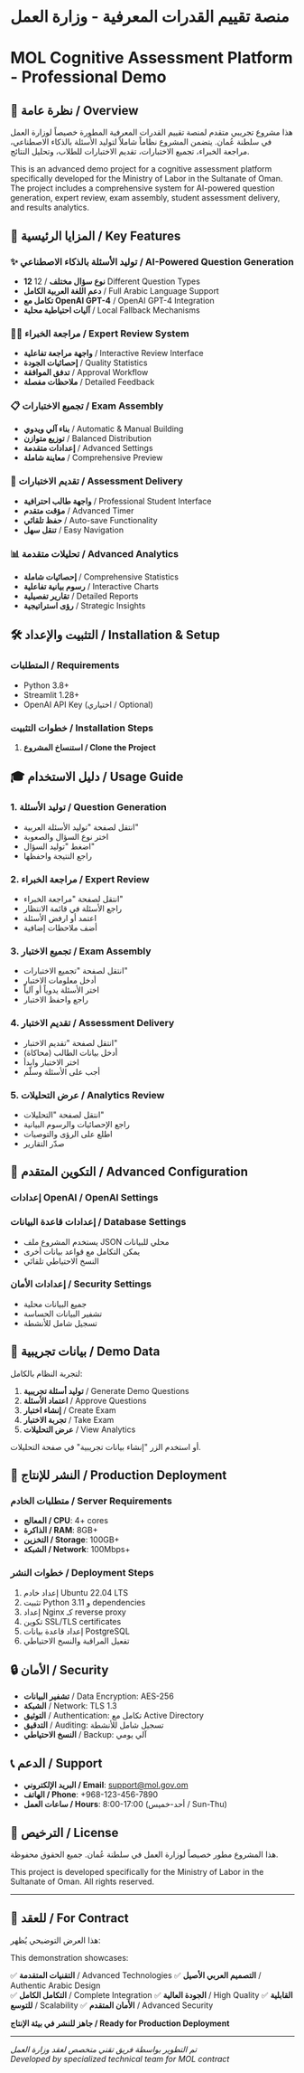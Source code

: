 # منصة تقييم القدرات المعرفية - وزارة العمل 
# MOL Cognitive Assessment Platform - Professional Demo

## 🎯 نظرة عامة / Overview

هذا مشروع تجريبي متقدم لمنصة تقييم القدرات المعرفية المطورة خصيصاً لوزارة العمل في سلطنة عُمان. يتضمن المشروع نظاماً شاملاً لتوليد الأسئلة بالذكاء الاصطناعي، مراجعة الخبراء، تجميع الاختبارات، تقديم الاختبارات للطلاب، وتحليل النتائج.

This is an advanced demo project for a cognitive assessment platform specifically developed for the Ministry of Labor in the Sultanate of Oman. The project includes a comprehensive system for AI-powered question generation, expert review, exam assembly, student assessment delivery, and results analytics.

## 🚀 المزايا الرئيسية / Key Features

### ✨ توليد الأسئلة بالذكاء الاصطناعي / AI-Powered Question Generation
- **12 نوع سؤال مختلف** / 12 Different Question Types
- **دعم اللغة العربية الكامل** / Full Arabic Language Support  
- **تكامل مع OpenAI GPT-4** / OpenAI GPT-4 Integration
- **آليات احتياطية محلية** / Local Fallback Mechanisms

### 👨‍🏫 مراجعة الخبراء / Expert Review System
- **واجهة مراجعة تفاعلية** / Interactive Review Interface
- **إحصائيات الجودة** / Quality Statistics
- **تدفق الموافقة** / Approval Workflow
- **ملاحظات مفصلة** / Detailed Feedback

### 📋 تجميع الاختبارات / Exam Assembly
- **بناء آلي ويدوي** / Automatic & Manual Building
- **توزيع متوازن** / Balanced Distribution
- **إعدادات متقدمة** / Advanced Settings
- **معاينة شاملة** / Comprehensive Preview

### 📝 تقديم الاختبارات / Assessment Delivery
- **واجهة طالب احترافية** / Professional Student Interface
- **مؤقت متقدم** / Advanced Timer
- **حفظ تلقائي** / Auto-save Functionality
- **تنقل سهل** / Easy Navigation

### 📊 تحليلات متقدمة / Advanced Analytics
- **إحصائيات شاملة** / Comprehensive Statistics
- **رسوم بيانية تفاعلية** / Interactive Charts
- **تقارير تفصيلية** / Detailed Reports
- **رؤى استراتيجية** / Strategic Insights

## 🛠️ التثبيت والإعداد / Installation & Setup

### المتطلبات / Requirements
- Python 3.8+
- Streamlit 1.28+
- OpenAI API Key (اختياري / Optional)

### خطوات التثبيت / Installation Steps

1. **استنساخ المشروع / Clone the Project**


## 🎓 دليل الاستخدام / Usage Guide

### 1. توليد الأسئلة / Question Generation
- انتقل لصفحة "توليد الأسئلة العربية"
- اختر نوع السؤال والصعوبة
- اضغط "توليد السؤال"
- راجع النتيجة واحفظها

### 2. مراجعة الخبراء / Expert Review  
- انتقل لصفحة "مراجعة الخبراء"
- راجع الأسئلة في قائمة الانتظار
- اعتمد أو ارفض الأسئلة
- أضف ملاحظات إضافية

### 3. تجميع الاختبار / Exam Assembly
- انتقل لصفحة "تجميع الاختبارات"
- أدخل معلومات الاختبار
- اختر الأسئلة يدوياً أو آلياً
- راجع واحفظ الاختبار

### 4. تقديم الاختبار / Assessment Delivery
- انتقل لصفحة "تقديم الاختبار"
- أدخل بيانات الطالب (محاكاة)
- اختر الاختبار وابدأ
- أجب على الأسئلة وسلّم

### 5. عرض التحليلات / Analytics Review
- انتقل لصفحة "التحليلات"
- راجع الإحصائيات والرسوم البيانية
- اطلع على الرؤى والتوصيات
- صدّر التقارير

## 🔧 التكوين المتقدم / Advanced Configuration

### إعدادات OpenAI / OpenAI Settings

### إعدادات قاعدة البيانات / Database Settings
- يستخدم المشروع ملف JSON محلي للبيانات
- يمكن التكامل مع قواعد بيانات أخرى
- النسخ الاحتياطي تلقائي

### إعدادات الأمان / Security Settings
- جميع البيانات محلية
- تشفير البيانات الحساسة
- تسجيل شامل للأنشطة

## 🧪 بيانات تجريبية / Demo Data

لتجربة النظام بالكامل:

1. **توليد أسئلة تجريبية** / Generate Demo Questions
2. **اعتماد الأسئلة** / Approve Questions  
3. **إنشاء اختبار** / Create Exam
4. **تجربة الاختبار** / Take Exam
5. **عرض التحليلات** / View Analytics

أو استخدم الزر "إنشاء بيانات تجريبية" في صفحة التحليلات.

## 🚀 النشر للإنتاج / Production Deployment

### متطلبات الخادم / Server Requirements
- **المعالج / CPU**: 4+ cores
- **الذاكرة / RAM**: 8GB+  
- **التخزين / Storage**: 100GB+
- **الشبكة / Network**: 100Mbps+

### خطوات النشر / Deployment Steps
1. إعداد خادم Ubuntu 22.04 LTS
2. تثبيت Python 3.11 و dependencies
3. إعداد Nginx كـ reverse proxy  
4. تكوين SSL/TLS certificates
5. إعداد قاعدة بيانات PostgreSQL
6. تفعيل المراقبة والنسخ الاحتياطي

## 🔒 الأمان / Security

- **تشفير البيانات** / Data Encryption: AES-256
- **الشبكة** / Network: TLS 1.3
- **التوثيق** / Authentication: تكامل مع Active Directory
- **التدقيق** / Auditing: تسجيل شامل للأنشطة
- **النسخ الاحتياطي** / Backup: آلي يومي

## 📞 الدعم / Support

- **البريد الإلكتروني / Email**: support@mol.gov.om
- **الهاتف / Phone**: +968-123-456-7890
- **ساعات العمل / Hours**: 8:00-17:00 (أحد-خميس / Sun-Thu)

## 📄 الترخيص / License

هذا المشروع مطور خصيصاً لوزارة العمل في سلطنة عُمان. جميع الحقوق محفوظة.

This project is developed specifically for the Ministry of Labor in the Sultanate of Oman. All rights reserved.

---

## 🎯 للعقد / For Contract

هذا العرض التوضيحي يُظهر:

This demonstration showcases:

✅ **التقنيات المتقدمة** / Advanced Technologies
✅ **التصميم العربي الأصيل** / Authentic Arabic Design  
✅ **التكامل الكامل** / Complete Integration
✅ **الجودة العالية** / High Quality
✅ **القابلية للتوسع** / Scalability
✅ **الأمان المتقدم** / Advanced Security

**جاهز للنشر في بيئة الإنتاج / Ready for Production Deployment**

---

*تم التطوير بواسطة فريق تقني متخصص لعقد وزارة العمل*  
*Developed by specialized technical team for MOL contract*
